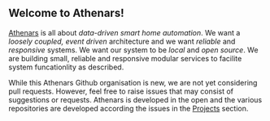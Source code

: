 ## Welcome to Athenars!

[Athenars](https://athenars.io) is all about *data-driven smart home automation*. We want a *loosely coupled, event driven* architecture and we want *reliable* and *responsive* systems. We want our system to be *local* and *open source*. We are building small, reliable and responsive modular services to facilite system funcationlity as described.

While this Athenars Github organisation is new, we are not yet considering pull requests. However, feel free to raise issues that may consist of suggestions or requests. Athenars is developed in the open and the various repositories are developed according the issues in the [Projects](https://github.com/orgs/athenars-io/projects) section.

<!--

**Here are some ideas to get you started:**

🙋‍♀️ A short introduction - what is your organization all about?
🌈 Contribution guidelines - how can the community get involved?
👩‍💻 Useful resources - where can the community find your docs? Is there anything else the community should know?
🍿 Fun facts - what does your team eat for breakfast?
🧙 Remember, you can do mighty things with the power of [Markdown](https://docs.github.com/github/writing-on-github/getting-started-with-writing-and-formatting-on-github/basic-writing-and-formatting-syntax)
-->
